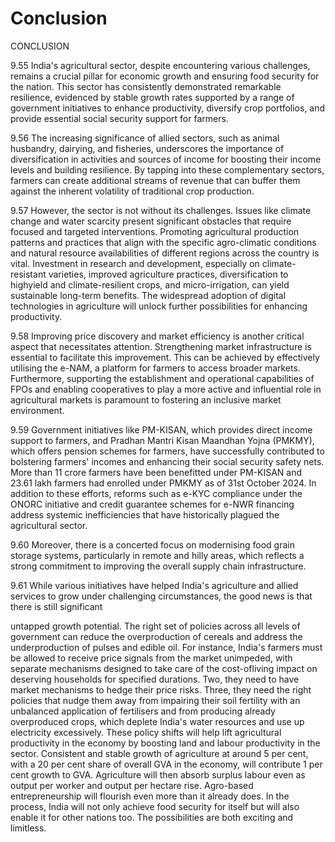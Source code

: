 # Conclusion

CONCLUSION

9.55 India's agricultural sector, despite encountering various challenges, remains a crucial pillar for economic growth and ensuring food security for the nation. This sector has consistently demonstrated remarkable resilience, evidenced by stable growth rates supported by a range of government initiatives to enhance productivity, diversify crop portfolios, and provide essential social security support for farmers.

9.56 The increasing significance of allied sectors, such as animal husbandry, dairying, and fisheries, underscores the importance of diversification in activities and sources of income for boosting their income levels and building resilience. By tapping into these complementary  sectors,  farmers  can  create  additional  streams  of  revenue  that  can buffer them against the inherent volatility of traditional crop production.

9.57 However, the  sector  is  not  without  its  challenges.  Issues  like  climate  change and  water  scarcity  present  significant  obstacles  that  require  focused  and  targeted interventions. Promoting agricultural production patterns and practices that align with the  specific  agro-climatic  conditions  and  natural  resource  availabilities  of  different regions across the country is vital. Investment in research and development, especially on climate-resistant varieties, improved agriculture practices, diversification to highyield and climate-resilient crops, and micro-irrigation, can yield sustainable long-term benefits.  The  widespread  adoption  of  digital  technologies  in  agriculture  will  unlock further possibilities for enhancing productivity.

9.58 Improving price discovery and market efficiency is another critical aspect that necessitates attention. Strengthening market infrastructure is essential to facilitate this improvement. This can be achieved by effectively utilising the e-NAM, a platform for farmers to access broader markets. Furthermore, supporting the establishment and operational capabilities of FPOs and enabling cooperatives to play a more active and influential role in agricultural markets is paramount to fostering an inclusive market environment.

9.59 Government initiatives like PM-KISAN, which provides direct income support to farmers, and Pradhan Mantri Kisan Maandhan Yojna (PMKMY), which offers pension schemes  for  farmers,  have  successfully  contributed  to  bolstering  farmers'  incomes and enhancing their social security safety nets. More than 11 crore farmers have been benefitted under PM-KISAN and 23.61 lakh farmers had enrolled under PMKMY as of 31st October 2024. In addition to these efforts, reforms such as e-KYC compliance under the ONORC initiative and credit guarantee schemes for e-NWR financing address systemic inefficiencies that have historically plagued the agricultural sector.

9.60 Moreover, there is a concerted focus on modernising food grain storage systems, particularly in remote and hilly areas, which reflects a strong commitment to improving the overall supply chain infrastructure.

9.61 While  various  initiatives  have  helped  India's  agriculture  and  allied  services  to grow under challenging circumstances, the good news is that there is still significant

untapped growth potential. The right set of policies across all levels of government can reduce the overproduction of cereals and address the underproduction of pulses and edible oil. For instance, India's farmers must be allowed to receive price signals from the market unimpeded, with separate mechanisms designed to take care of the cost-ofliving impact on deserving households for specified durations. Two, they need to have market mechanisms to hedge their price risks. Three, they need the right policies that nudge them away from impairing their soil fertility with an unbalanced application of  fertilisers  and  from  producing already overproduced crops, which deplete India's water  resources  and  use  up  electricity  excessively.  These  policy  shifts  will  help  lift agricultural productivity in the economy by boosting land and labour productivity in the sector. Consistent and stable growth of agriculture at around 5 per cent, with a 20 per cent share of overall GVA in the economy, will contribute 1 per cent growth to GVA. Agriculture will then absorb surplus labour even as output per worker and output per hectare rise. Agro-based entrepreneurship will flourish even more than it already does. In the process, India will not only achieve food security for itself but will also enable it for other nations too. The possibilities are both exciting and limitless.